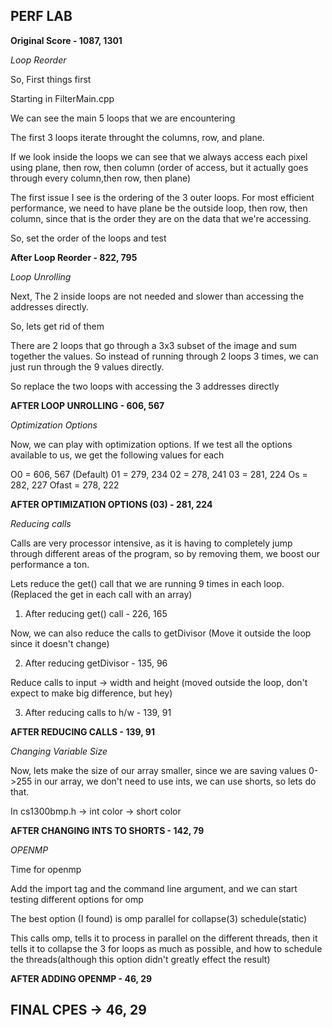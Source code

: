 ## PERF LAB

**Original Score - 1087, 1301**

*Loop Reorder*

So, First things first

Starting in FilterMain.cpp

We can see the main 5 loops that we are encountering

The first 3 loops iterate throught the columns, row, and plane.

If we look inside the loops we can see that we always access each pixel using plane, then row, then column (order of access, but it actually goes through every column,then row, then plane)

The first issue I see is the ordering of the 3 outer loops. For most efficient performance, we need to have plane be the outside loop, then row, then column, since that is the order they are on the data that we're accessing.

So, set the order of the loops and test

**After Loop Reorder - 822, 795**

*Loop Unrolling*

Next, The 2 inside loops are not needed and slower than accessing the addresses directly.

So, lets get rid of them

There are 2 loops that go through a 3x3 subset of the image and sum together the values. So instead of running through 2 loops 3 times, we can just run through the 9 values directly.

So replace the two loops with accessing the 3 addresses directly

**AFTER LOOP UNROLLING - 606, 567**

*Optimization Options*

Now, we can play with optimization options. If we test all the options available to us, we get the following values for each

O0 = 606, 567 (Default)
01 = 279, 234
02 = 278, 241
03 = 281, 224
Os = 282, 227
Ofast = 278, 222


**AFTER OPTIMIZATION OPTIONS (03) - 281, 224**

*Reducing calls*

Calls are very processor intensive, as it is having to completely jump through different areas of the program, so by removing them, we boost our performance a ton.

Lets reduce the get() call that we are running 9 times in each loop.
(Replaced the get in each call with an array)

1. After reducing get() call - 226, 165

Now, we can also reduce the calls to getDivisor
(Move it outside the loop since it doesn't change)

2. After reducing getDivisor - 135, 96

Reduce calls to input -> width and height
(moved outside the loop, don't expect to make big difference, but hey)

3. After reducing calls to h/w - 139, 91


**AFTER REDUCING CALLS - 139, 91**

*Changing Variable Size*

Now, lets make the size of our array smaller, since we are saving values 0->255 in our array, we don't need to use ints, we can use shorts, so lets do that.

In cs1300bmp.h -> int color -> short color

**AFTER CHANGING INTS TO SHORTS - 142, 79**

*OPENMP*

Time for openmp

Add the import tag and the command line argument, and we can start testing different options for omp

The best option (I found) is omp parallel for collapse(3) schedule(static)

This calls omp, tells it to process in parallel on the different threads, then it tells it to collapse the 3 for loops as much as possible, and how to schedule the threads(although this option didn't greatly effect the result)


**AFTER ADDING OPENMP - 46, 29**


## FINAL CPES -> 46, 29